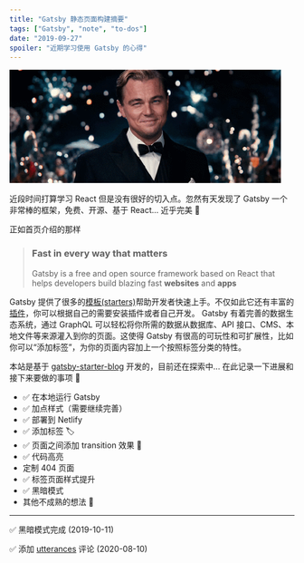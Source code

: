 ```yaml
---
title: "Gatsby 静态页面构建摘要"
tags: ["Gatsby", "note", "to-dos"]
date: "2019-09-27"
spoiler: "近期学习使用 Gatsby 的心得"
---
```


![Gatsby](gatsby.gif)

近段时间打算学习 React 但是没有很好的切入点。忽然有天发现了 Gatsby 一个非常棒的框架，免费、开源、基于 React... 近乎完美 💯

正如首页介绍的那样

> ### Fast in every way that matters
>
> Gatsby is a free and open source framework based on React that helps developers build blazing fast **websites** and **apps**

Gatsby 提供了很多的[模板(starters)](https://www.gatsbyjs.org/starters/)帮助开发者快速上手。不仅如此它还有丰富的[插件](https://www.gatsbyjs.org/plugins/)，你可以根据自己的需要安装插件或者自己开发。 Gatsby 有着完善的数据生态系统，通过 GraphQL 可以轻松将你所需的数据从数据库、API 接口、CMS、本地文件等来源灌入到你的页面。这使得 Gatsby 有很高的可玩性和可扩展性，比如你可以“添加标签”，为你的页面内容加上一个按照标签分类的特性。

本站是基于 [gatsby-starter-blog](https://github.com/gatsbyjs/gatsby-starter-blog) 开发的，目前还在探索中... 在此记录一下进展和接下来要做的事项 📝

- ✅ 在本地运行 Gatsby
- ✅ 加点样式（需要继续完善）
- ✅ 部署到 Netlify
- ✅ 添加标签 🏷️
- ✅ 页面之间添加 transition 效果 💅
- ✅ 代码高亮
- 定制 404 页面
- ✅ 标签页面样式提升
- ✅ 黑暗模式
- 其他不成熟的想法 🤔

---

✅ 黑暗模式完成 (2019-10-11)

✅ 添加 [utterances](https://utteranc.es/) 评论 (2020-08-10)